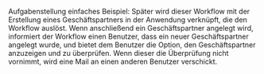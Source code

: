 Aufgabenstellung einfaches Beispiel:
Später wird dieser Workflow mit der Erstellung eines Geschäftspartners in der Anwendung verknüpft, die den Workflow auslöst. Wenn anschließend ein Geschäftspartner angelegt wird, informiert der Workflow einen Benutzer, dass ein neuer Geschäftspartner angelegt wurde, und bietet dem Benutzer die Option, den Geschäftspartner anzuzeigen und zu überprüfen. Wenn dieser die Überprüfung nicht vornimmt, wird eine Mail an einen anderen Benutzer verschickt.
